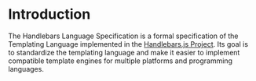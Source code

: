 # Introduction

The Handlebars Language Specification is a formal specification of the Templating Language implemented in the [Handlebars.js Project](http://handlebarsjs.com). Its goal is to standardize the templating language and make it easier to implement compatible template engines for multiple platforms and programming languages.

